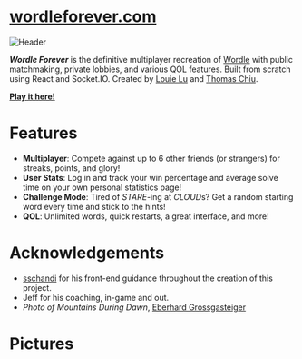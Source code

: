 # [wordleforever.com](https://www.wordleforever.com)

<img src="../assets/header.png" alt="Header" />

**_Wordle Forever_** is the definitive multiplayer recreation of [Wordle](https://www.nytimes.com/games/wordle/index.html) with public matchmaking, private lobbies, and various QOL features. Built from scratch using React and Socket.IO. Created by [Louie Lu](https://github.com/louieluuu) and [Thomas Chiu](https://github.com/tomchiu19).

**[Play it here!](https://www.wordleforever.com)**

# Features

- **Multiplayer**: Compete against up to 6 other friends (or strangers) for streaks, points, and glory!
- **User Stats**: Log in and track your win percentage and average solve time on your own personal statistics page!
- **Challenge Mode**: Tired of _STARE_-ing at *CLOUD*s? Get a random starting word every time and stick to the hints!
- **QOL**: Unlimited words, quick restarts, a great interface, and more!

# Acknowledgements

- [sschandi](https://github.com/sschandi) for his front-end guidance throughout the creation of this project.
- Jeff for his coaching, in-game and out.
- _Photo of Mountains During Dawn_, [Eberhard Grossgasteiger](https://www.pexels.com/@eberhardgross/)

# Pictures

<!-- <p float="left">
    <img src="../assets/nujabes.jpg" height="280" alt="Test" />
    <img align="right" src="../assets/mario.png" height="280" alt="Test2" />
</p> -->

<!-- ![Nujabes](../assets/nujabes.jpg?raw=true) -->

